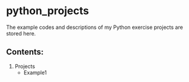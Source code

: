# python_projects
The example codes and descriptions of my Python exercise projects are stored here.

## Contents:
 1. Projects
    - Example1
